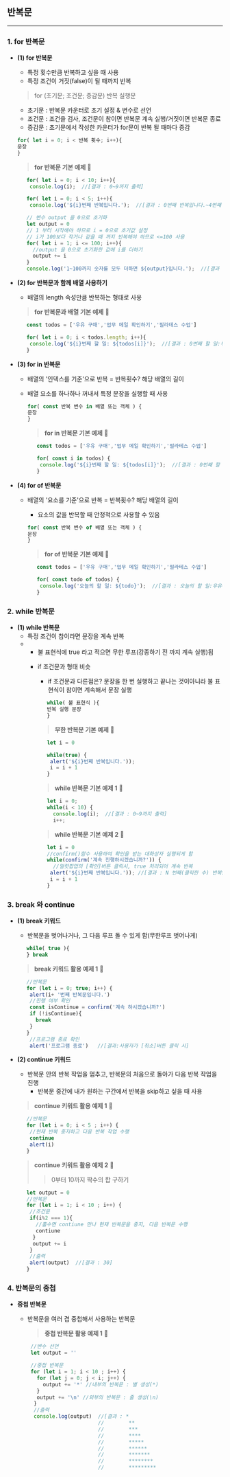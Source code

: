 ## 반복문
-----
### 1. for 반복문 ###
* **(1) for 반복문**
  - 특정 횟수만큼 반복하고 싶을 때 사용
  - 특정 조건이 거짓(false)이 될 때까지 반복   
  
  > for (초기문; 조건문; 증감문)
  > 반복 실행문

    - 초기문 : 반복문 카운터로 초기 설정 & 변수로 선언
    - 조건문 : 조건을 검사, 조건문이 참이면 반복문 계속 실행/거짓이면 반복문 종료
    - 증감문 : 초기문에서 작성한 카운터가 for문이 반복 될 때마다 증감

    ```javascript
    for( let i = 0; i < 반복 횟수; i++){
    문장
    }
    ```

    > **for 반복문 기본 예제** 📌
    ```javascript
       for( let i = 0; i < 10; i++){ 
        console.log(i);  //[결과 : 0~9까지 출력]
    ```
    ```javascript
       for( let i = 0; i < 5; i++){ 
        console.log('${i}번째 반복입니다.');  //[결과 : 0번째 반복입니다.~4번째 반복입니다.출력]
    ```
    ```javascript
       // 변수 output 을 0으로 초기화
       let output = 0
       // 1 부터 시작해야 하므로 i = 0으로 초기값 설정
       // i가 100보다 작거나 같을 때 까지 반복해야 하므로 <=100 사용
       for( let i = 1; i <= 100; i++){ 
         //output 을 0으로 초기화한 값에 i를 더하기
         output += i
       }
       console.log('1~100까지 숫자를 모두 더하면 ${output}입니다.');  //[결과 :1~100까지 숫자를 모두 더하면 5050입니다.출력]
    ```

* **(2) for 반복문과 함께 배열 사용하기**
  - 배열의 length 속성만큼 반복하는 형태로 사용

  > **for 반복문과 배열 기본 예제** 📌
    ```javascript
       const todos = ['우유 구매','업무 메일 확인하기','필라테스 수업']

       for( let i = 0; i < todos.length; i++){ 
        console.log('${i}번째 할 일: ${todos[i]}');  //[결과 : 0번째 할 일:우유구매, 1번째 할일 : 업무 메일 확인하기, 2번째 할일 : 필라테스 수업]
       }
    ```

* **(3) for in 반복문**
  - 배열의 '인덱스를 기준'으로 반복 = 반복횟수? 해당 배열의 길이
  - 배열 요소를 하나하나 꺼내서 특정 문장을 실행할 때 사용
 
    ```javascript
    for( const 반복 변수 in 배열 또는 객체 ) {
    문장
    }
    ```

    > **for in 반복문 기본 예제** 📌
    ```javascript
       const todos = ['우유 구매','업무 메일 확인하기','필라테스 수업']

       for( const i in todos) { 
        console.log('${i}번째 할 일: ${todos[i]}');  //[결과 : 0번째 할 일:우유구매, 1번째 할일 : 업무 메일 확인하기, 2번째 할일 : 필라테스 수업]
       }
    ```

* **(4) for of 반복문**
  - 배열의 '요소를 기준'으로 반복 = 반복횟수? 해당 배열의 길이
    - 요소의 값을 반복할 때 안정적으로 사용할 수 있음
 
    ```javascript
    for( const 반복 변수 of 배열 또는 객체 ) {
    문장
    }
    ```

    > **for of 반복문 기본 예제** 📌
    ```javascript
       const todos = ['우유 구매','업무 메일 확인하기','필라테스 수업']

       for( const todo of todos) { 
        console.log('오늘의 할 일: ${todo}');  //[결과 : 오늘의 할 일:우유구매, 오늘의 할 일 : 업무 메일 확인하기, 오늘의 할 일 : 필라테스 수업]
       }
    ```

### 2. while 반복문 ###
* **(1) while 반복문**
  - 특정 조건이 참이라면 문장을 계속 반복
  - * 불 표현식에 true 라고 적으면 무한 루프(강종하기 전 까지 계속 실행)됨
    - if 조건문과 형태 비슷
      - if 조건문과 다른점은? 문장을 한 번 실행하고 끝나는 것이아니라 불 표현식이 참이면 계속해서 문장 실행

      ```javascript
         while( 불 표현식 ){
         반복 실행 문장
         }
      ```

      > **무한 반복문 기본 예제** 📌
      ```javascript
         let i = 0

         while(true) { 
          alert('${i}번째 반복입니다.'));
          i = i + 1
         }
      ```
      > **while 반복문 기본 예제 1** 📌

      ```javascript
         let i = 0;
         while(i < 10) {
           console.log(i);  //[결과 : 0~9까지 출력]
           i++;
      ```
      > **while 반복문 기본 예제 2** 📌
      ```javascript
         let i = 0
         //confirm()함수 사용하여 확인을 받는 대화상자 실행되게 함
         while(confirm('계속 진행하시겠습니까?')) { 
           //얼럿팝업의 [확인]버튼 클릭시, true 처리되어 계속 반복
          alert('${i}번째 반복입니다.')); //[결과 : N 번째(클릭한 수) 반복입니다.]
          i = i + 1
         }
      ```

### 3. break 와 continue ###
* **(1) break 키워드**
  - 반복문을 벗어나거나, 그 다음 루프 돌 수 있게 함(무한루프 벗어나게)
  ```javascript
     while( true ){
     } break
  ```

  > **break 키워드 활용 예제 1** 📌

  ```javascript
     //반복문
     for (let i = 0; true; i++) {
      alert(i+ '번째 반복문입니다.')
      //진행 여부 확인
      const isContinue = confirm('계속 하시겠습니까?')
      if (!isContinue){
        break
      }
     }
      //프로그램 종료 확인
      alert('프로그램 종료')   //[결과:사용자가 [취소]버튼 클릭 시]
  ```

* **(2) continue 키워드**
  - 반복문 안의 반복 작업을 멈추고, 반복문의 처음으로 돌아가 다음 반복 작업을 진행
    - 반복문 중간에 내가 원하는 구간에서 반복을 skip하고 싶을 때 사용

  > **continue 키워드 활용 예제 1** 📌

  ```javascript
     //반복문
     for (let i = 0; i < 5 ; i++) {
      //현재 반복 중지하고 다음 반복 작업 수행
      continue
      alert(i)
     }
  ```

  > **continue 키워드 활용 예제 2** 📌
    >> 0부터 10까지 짝수의 합 구하기

  ```javascript
     let output = 0
     //반복문
     for (let i = 1; i < 10 ; i++) {
      //조건문
      if(i%2 === 1){
        //홀수면 contiune 만나 현재 반복문을 중지, 다음 반복문 수행
        contiune
       }
       output += i
      }
      //출력
      alert(output)  //[결과 : 30]
     }
  ```

### 4. 반복문의 중첩 ###
* **중첩 반복문**
  - 반복문을 여러 겹 중첩해서 사용하는 반복문

    > **중첩 반복문 활용 예제 1** 📌

    ```javascript
     //변수 선언
     let output = ''

     //중첩 반복문
     for (let i = 1; i < 10 ; i++) {
       for (let j = 0; j < i; j++) {
         output += '*' //내부의 반복문 : 별 생성(*)
       }
       output += '\n' //외부의 반복문 : 줄 생성(\n)
      }
      //출력
      console.log(output)  //[결과 : *
                           //        **
                           //        ***
                           //        ****
                           //        *****
                           //        ******
                           //        *******
                           //        ********
                           //        *********
     ```


